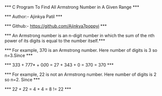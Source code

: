 *** C Program To Find All Armstrong Number in A Given Range ***

*** Author:- Ajinkya Patil ***

*** Github:- https://github.com/Ajinkya7poppyi ***

*** An Armstrong number is an n-digit number in which the sum of the nth power of its digits is equal to the number itself.***

*** For example, 370 is an Armstrong number. Here number of digits is 3 so n=3.Since ***

*** 3*3*3 + 7*7*7* + 0*0*0 = 27 + 343 + 0 = 370 = 370 ***

*** For example, 22 is not an Armstrong number. Here number of digits is 2 so n=2. Since ***

*** 2*2 + 2*2 = 4 + 4 = 8 != 22 ***